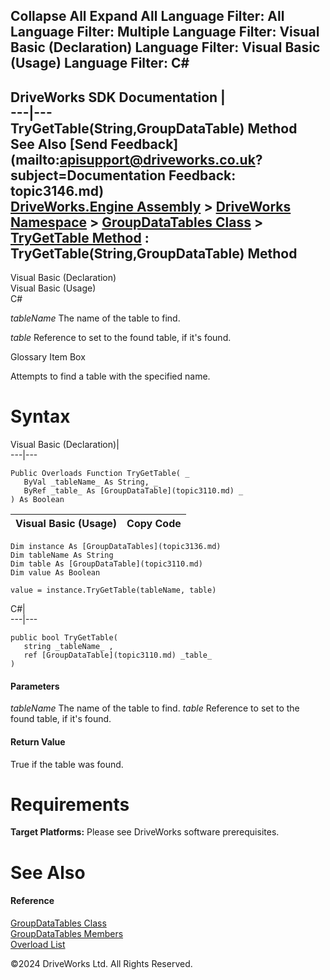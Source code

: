        

 Collapse All Expand All  Language Filter: All  Language Filter: Multiple  Language Filter: Visual Basic (Declaration) Language Filter: Visual Basic (Usage) Language Filter: C#  
---  
DriveWorks SDK Documentation  |   
---|---  
TryGetTable(String,GroupDataTable) Method   
See Also [Send Feedback](mailto:apisupport@driveworks.co.uk?subject=Documentation Feedback: topic3146.md)  
[DriveWorks.Engine Assembly](topic2156.md) > [DriveWorks Namespace](topic2159.md) > [GroupDataTables Class](topic3136.md) > [TryGetTable Method](topic3145.md) : TryGetTable(String,GroupDataTable) Method  
---  
  
Visual Basic (Declaration)    
Visual Basic (Usage)    
C# 

_tableName_
    The name of the table to find.

_table_
    Reference to set to the found table, if it's found.

Glossary Item Box

Attempts to find a table with the specified name. 

# Syntax

Visual Basic (Declaration)|   
---|---  
      
    
    Public Overloads Function TryGetTable( _
       ByVal _tableName_ As String, _
       ByRef _table_ As [GroupDataTable](topic3110.md) _
    ) As Boolean  
  
Visual Basic (Usage)| Copy Code  
---|---  
      
    
    Dim instance As [GroupDataTables](topic3136.md)
    Dim tableName As String
    Dim table As [GroupDataTable](topic3110.md)
    Dim value As Boolean
     
    value = instance.TryGetTable(tableName, table)  
  
C#|   
---|---  
      
    
    public bool TryGetTable( 
       string _tableName_ ,
       ref [GroupDataTable](topic3110.md) _table_
    )  
  
#### Parameters

 _tableName_
    The name of the table to find.
_table_
    Reference to set to the found table, if it's found.

#### Return Value

True if the table was found.

# Requirements

**Target Platforms:** Please see DriveWorks software prerequisites.

# See Also

#### Reference

[GroupDataTables Class](topic3136.md)   
[GroupDataTables Members](topic3137.md)   
[Overload List](topic3145.md)

©2024 DriveWorks Ltd. All Rights Reserved.
